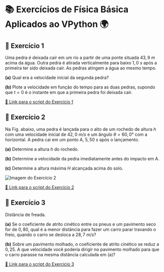 # 📚 Exercícios de Física Básica Aplicados ao VPython 🌍

## 🚀 Exercício 1

Uma pedra é deixada cair em um rio a partir de uma ponte situada $43,9 \ m$ acima da água. Outra
pedra é atirada verticalmente para baixo $1,0 \ s$ após a primeira ter sido deixada cair. As pedras atingem a água ao mesmo tempo.

**(a)** Qual era a velocidade inicial da segunda pedra?

**(b)** Plote a velocidade em função do tempo para as duas pedras, supondo que $t = 0$ é o instante em que a primeira pedra foi deixada cair.

[🔗 Link para o script do Exercício 1](https://github.com/gabryus/vpython-demos/blob/main/questoes/cinematica-queda-livre.py)

## 🌄 Exercício 2

Na Fig. abaixo, uma pedra é lançada para o alto de um rochedo de altura $h$ com uma velocidade inicial de $42,0 \ m/s$ e um ângulo $\theta = 60,0°$ com a horizontal. A pedra cai em um ponto A, $5,50 \ s$ após o lançamento.

**(a)** Determine a altura $h$ do rochedo.

**(b)** Determine a velocidade da pedra imediatamente antes do impacto em A.

**(c)** Determine a altura máxima $H$ alcançada acima do solo.

![Imagem do Exercício 2](https://github.com/gabryus/vpython/blob/main/questoes/imagens/exemplo2.png)

[🔗 Link para o script do Exercício 2](https://github.com/gabryus/vpython-demos/blob/main/questoes/cinematica-lancamento-obliquo.py)

## 🚗 Exercício 3

Distância de freada.

**(a)** Se o coeficiente de atrito cinético entre os pneus e um pavimento seco for de $0,80$, qual é a menor distância para fazer um carro parar travando o freio, quando o carro se desloca a $28,7 \ m/s$?

**(b)** Sobre um pavimento molhado, o coeficiente de atrito cinético se reduz a $0,25$. A que velocidade você poderia dirigir no pavimento molhado para que o carro parasse na mesma distância calculada em (a)?

[🔗 Link para o script do Exercício 3](https://github.com/gabryus/vpython-demos/blob/main/questoes/dinamica-atrito.py)
